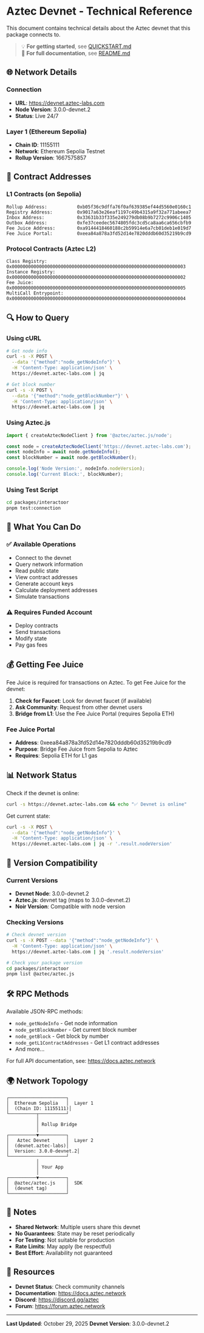 # Aztec Devnet - Technical Reference

This document contains technical details about the Aztec devnet that this package connects to.

> 💡 **For getting started**, see [QUICKSTART.md](./QUICKSTART.md)  
> 📖 **For full documentation**, see [README.md](./README.md)

## 🌐 Network Details

### Connection
- **URL**: https://devnet.aztec-labs.com
- **Node Version**: 3.0.0-devnet.2
- **Status**: Live 24/7

### Layer 1 (Ethereum Sepolia)
- **Chain ID**: 11155111
- **Network**: Ethereum Sepolia Testnet
- **Rollup Version**: 1667575857

## 📍 Contract Addresses

### L1 Contracts (on Sepolia)

```
Rollup Address:           0xb05f36c9dffa76f0af639385ef44d5560e0160c1
Registry Address:         0x9017a63e26eaf1197c49b4315a9f32a771abeea7
Inbox Address:            0x33631b33f335e249279db08b9b7272c9906c1405
Outbox Address:           0xfe37ceedec5674805fdc3cd5ca8aa6ca656cbfb9
Fee Juice Address:        0xa9144418460188c2b59914e6a7cb01deb1e019d7
Fee Juice Portal:         0xeea84a878a3fd52d14e7820dddb60d35219b9cd9
```

### Protocol Contracts (Aztec L2)

```
Class Registry:           0x0000000000000000000000000000000000000000000000000000000000000003
Instance Registry:        0x0000000000000000000000000000000000000000000000000000000000000002
Fee Juice:                0x0000000000000000000000000000000000000000000000000000000000000005
MultiCall Entrypoint:     0x0000000000000000000000000000000000000000000000000000000000000004
```

## 🔍 How to Query

### Using cURL

```bash
# Get node info
curl -s -X POST \
  --data '{"method":"node_getNodeInfo"}' \
  -H 'Content-Type: application/json' \
  https://devnet.aztec-labs.com | jq

# Get block number
curl -s -X POST \
  --data '{"method":"node_getBlockNumber"}' \
  -H 'Content-Type: application/json' \
  https://devnet.aztec-labs.com | jq
```

### Using Aztec.js

```javascript
import { createAztecNodeClient } from '@aztec/aztec.js/node';

const node = createAztecNodeClient('https://devnet.aztec-labs.com');
const nodeInfo = await node.getNodeInfo();
const blockNumber = await node.getBlockNumber();

console.log('Node Version:', nodeInfo.nodeVersion);
console.log('Current Block:', blockNumber);
```

### Using Test Script

```bash
cd packages/interactoor
pnpm test:connection
```

## 🎯 What You Can Do

### ✅ Available Operations

- Connect to the devnet
- Query network information
- Read public state
- View contract addresses
- Generate account keys
- Calculate deployment addresses
- Simulate transactions

### ⚠️ Requires Funded Account

- Deploy contracts
- Send transactions
- Modify state
- Pay gas fees

## 💰 Getting Fee Juice

Fee Juice is required for transactions on Aztec. To get Fee Juice for the devnet:

1. **Check for Faucet**: Look for devnet faucet (if available)
2. **Ask Community**: Request from other devnet users
3. **Bridge from L1**: Use the Fee Juice Portal (requires Sepolia ETH)

### Fee Juice Portal

- **Address**: 0xeea84a878a3fd52d14e7820dddb60d35219b9cd9
- **Purpose**: Bridge Fee Juice from Sepolia to Aztec
- **Requires**: Sepolia ETH for L1 gas

## 📊 Network Status

Check if the devnet is online:

```bash
curl -s https://devnet.aztec-labs.com && echo "✅ Devnet is online"
```

Get current state:

```bash
curl -s -X POST \
  --data '{"method":"node_getNodeInfo"}' \
  -H 'Content-Type: application/json' \
  https://devnet.aztec-labs.com | jq -r '.result.nodeVersion'
```

## 🔄 Version Compatibility

### Current Versions
- **Devnet Node**: 3.0.0-devnet.2
- **Aztec.js**: devnet tag (maps to 3.0.0-devnet.2)
- **Noir Version**: Compatible with node version

### Checking Versions

```bash
# Check devnet version
curl -s -X POST --data '{"method":"node_getNodeInfo"}' \
  -H 'Content-Type: application/json' \
  https://devnet.aztec-labs.com | jq '.result.nodeVersion'

# Check your package version
cd packages/interactoor
pnpm list @aztec/aztec.js
```

## 🛠️ RPC Methods

Available JSON-RPC methods:

- `node_getNodeInfo` - Get node information
- `node_getBlockNumber` - Get current block number
- `node_getBlock` - Get block by number
- `node_getL1ContractAddresses` - Get L1 contract addresses
- And more...

For full API documentation, see: https://docs.aztec.network

## 🌍 Network Topology

```
┌─────────────────────┐
│  Ethereum Sepolia   │  Layer 1
│  (Chain ID: 11155111)│
└──────────┬──────────┘
           │
           │ Rollup Bridge
           │
┌──────────▼──────────┐
│   Aztec Devnet      │  Layer 2
│  (devnet.aztec-labs)│
│  Version: 3.0.0-devnet.2│
└─────────────────────┘
           │
           │ Your App
           │
┌──────────▼──────────┐
│  @aztec/aztec.js    │  SDK
│  (devnet tag)       │
└─────────────────────┘
```

## 📝 Notes

- **Shared Network**: Multiple users share this devnet
- **No Guarantees**: State may be reset periodically
- **For Testing**: Not suitable for production
- **Rate Limits**: May apply (be respectful)
- **Best Effort**: Availability not guaranteed

## 🔗 Resources

- **Devnet Status**: Check community channels
- **Documentation**: https://docs.aztec.network
- **Discord**: https://discord.gg/aztec
- **Forum**: https://forum.aztec.network

---

**Last Updated**: October 29, 2025
**Devnet Version**: 3.0.0-devnet.2

